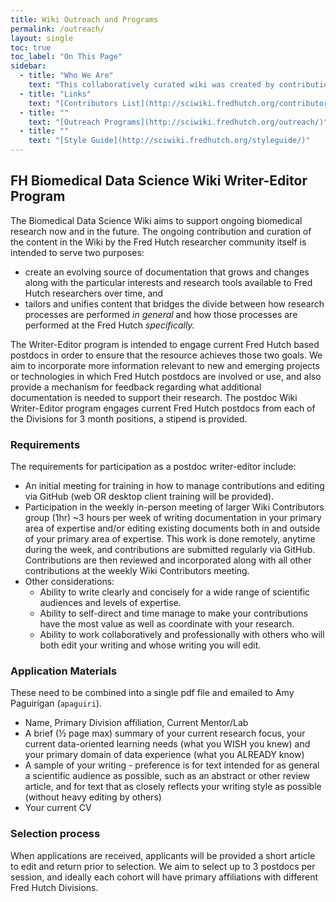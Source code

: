 ```yaml
---
title: Wiki Outreach and Programs
permalink: /outreach/
layout: single
toc: true
toc_label: "On This Page"
sidebar:
  - title: "Who We Are"
    text: "This collaboratively curated wiki was created by contributions from Fred Hutch investigators and staff.  The project team is led by the Translational Genomics Data Coordination Center.  For more information about this project or contributing, email Amy Paguirigan (apaguiri)."
  - title: "Links"
    text: "[Contributors List](http://sciwiki.fredhutch.org/contributors/)"
  - title: ""
    text: "[Outreach Programs](http://sciwiki.fredhutch.org/outreach/)"
  - title: ""
    text: "[Style Guide](http://sciwiki.fredhutch.org/styleguide/)"
---
```


## FH Biomedical Data Science Wiki Writer-Editor Program

The Biomedical Data Science Wiki aims to support ongoing biomedical research now and in the future. The ongoing contribution and curation of the content in the Wiki by the Fred Hutch researcher community itself is intended to serve two purposes:
- create an evolving source of documentation that grows and changes along with the particular interests and research tools available to Fred Hutch researchers over time, and
- tailors and unifies content that bridges the divide between how research processes are performed *in general* and how those processes are performed at the Fred Hutch *specifically.*


The Writer-Editor program is intended to engage current Fred Hutch based postdocs in order to ensure that the resource achieves those two goals.  We aim to incorporate more information relevant to new and emerging projects or technologies in which Fred Hutch postdocs are involved or use, and also provide a mechanism for feedback regarding what additional documentation is needed to support their research.  The postdoc Wiki Writer-Editor program engages current Fred Hutch postdocs from each of the Divisions for 3 month positions, a stipend is provided.  

### Requirements
The requirements for participation as a postdoc writer-editor include:
- An initial meeting for training in how to manage contributions and editing via GitHub (web OR desktop client training will be provided).  
- Participation in the weekly in-person meeting of larger Wiki Contributors group (1hr)
~3 hours per week of writing documentation in your primary area of expertise and/or editing existing documents both in and outside of your primary area of expertise.  This work is done remotely, anytime during the week, and contributions are submitted regularly via GitHub.  Contributions are then reviewed and incorporated along with all other contributions at the weekly Wiki Contributors meeting.  
- Other considerations:
  - Ability to write clearly and concisely for a wide range of scientific audiences and levels of expertise.  
  - Ability to self-direct and time manage to make your contributions have the most value as well as coordinate with your research.  
  - Ability to work collaboratively and professionally with others who will both edit your writing and whose writing you will edit.  

### Application Materials
These need to be combined into a single pdf file and emailed to Amy Paguirigan (`apaguiri`).
- Name, Primary Division affiliation, Current Mentor/Lab
- A brief (½ page max) summary of your current research focus, your current data-oriented learning needs (what you WISH you knew) and your primary domain of data experience (what you ALREADY know)
- A sample of your writing - preference is for text intended for as general a scientific audience as possible, such as an abstract or other review article, and for text that as closely reflects your writing style as possible (without heavy editing by others)
- Your current CV

### Selection process
When applications are received, applicants will be provided a short article to edit and return prior to selection.  We aim to select up to 3 postdocs per session, and ideally each cohort will have primary affiliations with different Fred Hutch Divisions.  
